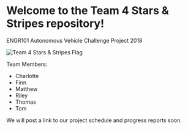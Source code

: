 # Welcome to the Team 4 Stars & Stripes repository!
ENGR101 Autonomous Vehicle Challenge Project 2018

![Team 4 Stars & Stripes Flag](https://github.com/dolfinn1212/starsandstripes/blob/master/Team%204%20Star%20%26%20Stripes%20Flag.png)

Team Members:
* Charlotte
* Finn
* Matthew
* Riley
* Thomas
* Tom

We will post a link to our project schedule and progress reports soon.
